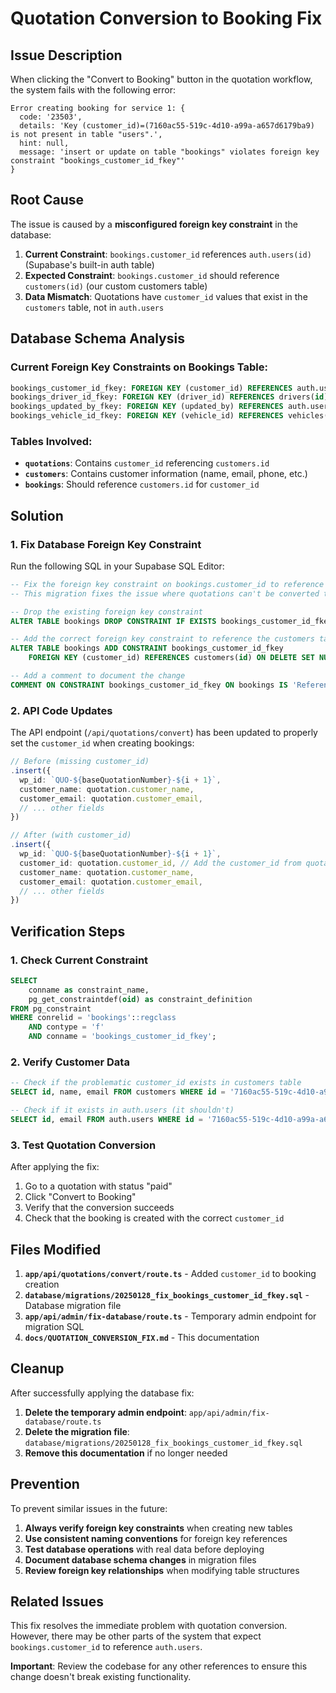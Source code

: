 # Quotation Conversion to Booking Fix

## Issue Description

When clicking the "Convert to Booking" button in the quotation workflow, the system fails with the following error:

```
Error creating booking for service 1: {
  code: '23503',
  details: 'Key (customer_id)=(7160ac55-519c-4d10-a99a-a657d6179ba9) is not present in table "users".',
  hint: null,
  message: 'insert or update on table "bookings" violates foreign key constraint "bookings_customer_id_fkey"'
}
```

## Root Cause

The issue is caused by a **misconfigured foreign key constraint** in the database:

1. **Current Constraint**: `bookings.customer_id` references `auth.users(id)` (Supabase's built-in auth table)
2. **Expected Constraint**: `bookings.customer_id` should reference `customers(id)` (our custom customers table)
3. **Data Mismatch**: Quotations have `customer_id` values that exist in the `customers` table, not in `auth.users`

## Database Schema Analysis

### Current Foreign Key Constraints on Bookings Table:
```sql
bookings_customer_id_fkey: FOREIGN KEY (customer_id) REFERENCES auth.users(id) ON DELETE SET NULL
bookings_driver_id_fkey: FOREIGN KEY (driver_id) REFERENCES drivers(id) ON DELETE SET NULL
bookings_updated_by_fkey: FOREIGN KEY (updated_by) REFERENCES auth.users(id) ON UPDATE SET NULL ON DELETE SET NULL
bookings_vehicle_id_fkey: FOREIGN KEY (vehicle_id) REFERENCES vehicles(id) ON DELETE SET NULL
```

### Tables Involved:
- **`quotations`**: Contains `customer_id` referencing `customers.id`
- **`customers`**: Contains customer information (name, email, phone, etc.)
- **`bookings`**: Should reference `customers.id` for `customer_id`

## Solution

### 1. Fix Database Foreign Key Constraint

Run the following SQL in your Supabase SQL Editor:

```sql
-- Fix the foreign key constraint on bookings.customer_id to reference customers table instead of auth.users
-- This migration fixes the issue where quotations can't be converted to bookings due to wrong foreign key reference

-- Drop the existing foreign key constraint
ALTER TABLE bookings DROP CONSTRAINT IF EXISTS bookings_customer_id_fkey;

-- Add the correct foreign key constraint to reference the customers table
ALTER TABLE bookings ADD CONSTRAINT bookings_customer_id_fkey 
    FOREIGN KEY (customer_id) REFERENCES customers(id) ON DELETE SET NULL;

-- Add a comment to document the change
COMMENT ON CONSTRAINT bookings_customer_id_fkey ON bookings IS 'References customers table instead of auth.users for proper quotation conversion';
```

### 2. API Code Updates

The API endpoint (`/api/quotations/convert`) has been updated to properly set the `customer_id` when creating bookings:

```typescript
// Before (missing customer_id)
.insert({
  wp_id: `QUO-${baseQuotationNumber}-${i + 1}`,
  customer_name: quotation.customer_name,
  customer_email: quotation.customer_email,
  // ... other fields
})

// After (with customer_id)
.insert({
  wp_id: `QUO-${baseQuotationNumber}-${i + 1}`,
  customer_id: quotation.customer_id, // Add the customer_id from quotation
  customer_name: quotation.customer_name,
  customer_email: quotation.customer_email,
  // ... other fields
})
```

## Verification Steps

### 1. Check Current Constraint
```sql
SELECT 
    conname as constraint_name,
    pg_get_constraintdef(oid) as constraint_definition
FROM pg_constraint 
WHERE conrelid = 'bookings'::regclass 
    AND contype = 'f'
    AND conname = 'bookings_customer_id_fkey';
```

### 2. Verify Customer Data
```sql
-- Check if the problematic customer_id exists in customers table
SELECT id, name, email FROM customers WHERE id = '7160ac55-519c-4d10-a99a-a657d6179ba9';

-- Check if it exists in auth.users (it shouldn't)
SELECT id, email FROM auth.users WHERE id = '7160ac55-519c-4d10-a99a-a657d6179ba9';
```

### 3. Test Quotation Conversion
After applying the fix:
1. Go to a quotation with status "paid"
2. Click "Convert to Booking"
3. Verify that the conversion succeeds
4. Check that the booking is created with the correct `customer_id`

## Files Modified

1. **`app/api/quotations/convert/route.ts`** - Added `customer_id` to booking creation
2. **`database/migrations/20250128_fix_bookings_customer_id_fkey.sql`** - Database migration file
3. **`app/api/admin/fix-database/route.ts`** - Temporary admin endpoint for migration SQL
4. **`docs/QUOTATION_CONVERSION_FIX.md`** - This documentation

## Cleanup

After successfully applying the database fix:

1. **Delete the temporary admin endpoint**: `app/api/admin/fix-database/route.ts`
2. **Delete the migration file**: `database/migrations/20250128_fix_bookings_customer_id_fkey.sql`
3. **Remove this documentation** if no longer needed

## Prevention

To prevent similar issues in the future:

1. **Always verify foreign key constraints** when creating new tables
2. **Use consistent naming conventions** for foreign key references
3. **Test database operations** with real data before deploying
4. **Document database schema changes** in migration files
5. **Review foreign key relationships** when modifying table structures

## Related Issues

This fix resolves the immediate problem with quotation conversion. However, there may be other parts of the system that expect `bookings.customer_id` to reference `auth.users`. 

**Important**: Review the codebase for any other references to ensure this change doesn't break existing functionality.
